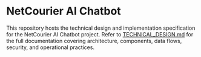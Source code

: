 # NetCourier AI Chatbot

This repository hosts the technical design and implementation specification for the NetCourier AI Chatbot project. Refer to [TECHNICAL_DESIGN.md](TECHNICAL_DESIGN.md) for the full documentation covering architecture, components, data flows, security, and operational practices.

